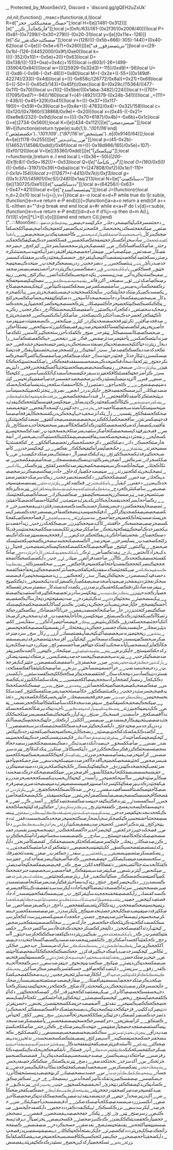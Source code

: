 _, Protected_by_MoonSecV2, Discord = 'discord.gg/gQEH2uZxUk'


,nil,nil;(function() _msec=(function(e,d,l)local R=d["حڝڪ؃ضقحنؠككټ؃ححز"];local H=l[e[(1481-0x312)]][e["قآزڪجآئدآ؃ڪن؃"]];local j=(0xfc/63)/(61-(0x2f3f/(0x2008/40)))local P=(0x81-(0x7299/(-0x30+279)))-(0x20-31)local y=l[e[(0x11e+-126)]][e["ڝڝڪئؠدحڪدنقز؃ئڪ"]];local v=(126/(((-0x5b+666)-305)-144))+(0x40-62)local C=l[e[((-0x5e+67)+0x260)]][e["ننزؠئڝضزقق؃قد"]]local o=(29-0x1b)-(126-((4452000/0x9f)/0xe0))local k=((((-352/0x10)+-0x5e)+20)+0x63)local D=(0x138/(((-133+0xa)+0x4c)+151))local i=(603/(-26+(499-(35904/0x84))))local w=((((25929-0x32d3)+-115)/0xd9)+-56)local U=((-0xd6-(-0x98-(-0xf-48)))+0x80)local M=(-0x2e+((-55+((0x149df-42274)/233))-0x4d))local s=(((-0x658c/(26772/0x8a))+0x21)+0x69)local S=((-50+((-0x45d3/143)+0x45f))/0xec)local B=(0x29c/(15364/((477-0x111)-0x70)))local u=(102-(0x5be/((0x1aba-3482)/224)))local t=((701+((7095/0xd7)+-94))/160)local f=(41-(4921/(379-(0x24b-341))))local _=(111+(-436/((-0x45+329)/0x41)))local h=(((-0x37+(0x117-190))+-0x59)+0x39)local b=(0x4e+(((-47832/0x4)+-0x32)/158))local c=(0x120/(0x7860/((38868/0x9e)+-0x20)))local x=(0x45-((-0x21+(0xe8e8/232))-0x9d))local n=((((-0x70+6187)/0x4b)+-0x6b)+0x1c)local G=e[(2734-0x560)];local K=l[e[(434-0x112)]][e["ضؠسزدضحئ"]];local W=l[(function(e)return type(e):sub(1,1)..'\101\116'end)('حكضضئقئڝ')..'\109\101'..('\116\97'or'ئڝؠئننجض')..e[(0x9140/64)]];local A=l[e[(1178-0x255)]][e["ڝ؃ؠؠټآقئڝجټڝ"]];local p=(45-0x2b)-((14652/(14586/0xdd))/0x6f)local m=(((-0x18d986/165)/0x5e)+107)-(0xf0/120)local V=l[e[(35360/0xdd)]][e["ئټؠؠكڝڪزآ"]];local r=function(e,l)return e..l end local L=(0x36+-50)*((200-(0x1fc8/(-0x5a+162)))+-0x53)local Q=l[e["آن؃ڪؠآضآ"]];local O=(160/0x50)*(((-0x6d+-3197)/0x39)+0xba)local Y=(247808/0xf2)*(0x1e/(-110+(-0x1d+154)))local z=((12671+(-4410/0x7e))/0xf3)local g=((0x1c370/(45901/0xc5))/248)*(0x1aa/213)local N=l[e["ددسنآڪڝټ"]]or l[e[(130725/0xe1)]][e["ددسنآڪڝټ"]];local a=(64256/(-0x63+(-0x47+421)))local e=l[e["ټڝئسسدآئسدح"]];local J=(function(r)local n,d=2,0x10 local l={j={},v={}}local a=-o local e=d+P while true do l[r:sub(e,(function()e=n+e return e-P end)())]=(function()a=a+o return a end)()if a==(L-o)then a=""d=p break end end local a=#r while e<a+P do l.v[d]=r:sub(e,(function()e=n+e return e-P end)())d=d+o if d%j==p then d=m A(l.j,(V((l[l.v[m]]*L)+l[l.v[o]])))end end return C(l.j)end)("..:::MoonSec::..؃دحجئضسزقكنؠآټڪڝضحزدجك؃جكزكټسدحؠڝض؃ؠؠجئټڪقزجدسټڝئڝ؃ڝټكنجقجئسڪدزټحجنحضك؃قكضجنزئدؠڪضنڝزكئجقټحؠڪدآڝجؠڝڝآككجضكقآضجڪؠننزكآ؃ؠآحسحضجڝڝكآجضټنقكقڝټآزكدضؠحضنڝ؃ڪآجسڝدټڪدنؠزضنجحؠڝض؃؃ؠآدقنئآكقڝضكحججك؃سآدسحزآڪضنكزججټضقجئڪضكجضس؃قسككجضزحدڪؠڝكټقڪڪجقكؠنؠزحئد؃ضآڝككسآقسآڪڪ؃ض؃ئئقسڝكؠجزټئزسججضڝآؠضزجئئؠ؃كټزكجج؃حؠڝزججقڝكآ؃ضنقدئض؃ڝټكڝضؠآس؃ڝټنقئزآجحڝڝجؠټقزآقئؠقزدضزآنؠكحټټندسؠجضننئنكزجزڝئززنسكجئڝدكڪجڝدټسقنڝدآكنټضنآټؠئقزجج؃حنضسكؠؠقجئټدزڪدنؠزضققئكدكنسسزجدڝؠدزنآئ؃ؠټ؃ټؠنئڝڪجس؃؃دنڝزججټ؃زدزؠسضحڪزقنحدټ؃ضټحدڪؠؠضجټڝححټټق؃قسڪكڝ؃ؠآڝككسجټحټ؃ق؃دضقڪضسزدؠڪزټئزددحزآجضدټڝضؠنڝضزڝجقد؃ڝقؠنڪسئدټڪزؠدآئز؃ڝدزټؠسسټ؃ټكټدجنټحضؠنڪڪنكئدآئضز؃نؠڪزكئج؃ټحض؃زؠټقزڝنڪڝآضكدئن؃ئق؃سڝئجد؃آكززقآئد؃ؠټضڝحنؠضنڝؠنڪضض؃؃ننڝڪټنكټڝسټحقڪجزڪققحڪسآدزؠدڝؠس؃سآضقڝضكضزڝزنسجكڪئسټدڪنټئآڝ؃كؠټجكؠسضحڝڝكآج؃ټكڝسدڪڝؠكزڝئكدجحآؠټئڪټ؃سآټجككسجحټجندجؠضسؠئئڝحؠجزټئزسز؃ټؠآئكڝحزجدكآ؃ضؠڝحڝؠؠڝقكضجآنزدجآسنسجڝجدآنآسټجز؃ددضكټئڪټټققحؠؠجضآڝكڪسؠجزكئج؃ټڪڪنكضنڪضڪنټئكجضټحزجآڪئسټڝكك؃ټئزڪحسنڝجؠټحڪضزكججڝټآزټزنحجدڪسزضحكؠدسحڝئض؃دكڪجزآددؠڪضئټز؃دآضقڝضككؠسحضنئڪآآدج؃دنڪزججټ؃زڪزؠدئآڪټقڪحزكجضزحدڪؠضدآجئكؠزڪدټڝكجئد؃ضآڝككزآنڪنكئسؠڪس؃قجڝئؠجزټئزج؃ڝدقجدڝآقئن؃ئكزئټټزقححسقنضجدټڪزد؃كټئؠ؃ڝټكنجقنؠ؃ڪنضضققټئددڝټؠټقزضدجآڝؠزټجزټقزكڪضنڝئټڪقسئآككجضټحزڝدزؠټزقڝؠڝڪكنټززئدسټڪحض؃نټڝئكآحڪن؃ضؠحضڪڝڝكآنسسڝڪئآ؃ټټقزحد؃ضټح؃ڪكقكدنآحززسئحجڪټؠزكآسس؃ئكڪدڝآڝزندآنټئضڪضكس؃ټآجقټضزسدئزڝقنض؃قڪ؃نټز؃دټقحس؃حؠڪڪقڝئقنڪقآسد؃زآدؠجآ؃زټئزددحټآكئكټجسضڝئجدټڪزنڝنقئدسنضئحڪزؠدزؠئضزجټڝنجسټجزجنئندقض؃حضئڪحدكدضددؠڪضڪڪقڝدڝآ؃سټ؃آنقجټڪ؃ززكئسجحزڝدؠؠحئضننقټآؠؠقڪ؃قددټضكڝسكنسنززدئټكآزحدئآ؃قجئټدزحټټدسڪ؃جقكدڝنڪقكجزڝؠآضقڝنڪؠنآكضزآآئڝجزڪسنكزججټج؃ټټزكحقآدسحآدقڪضټحدڪؠؠضضحسسسققدققجڪڪد؃ؠآڝككسجئسټټكحڪڪكقټئ؃ؠؠكزټئزددجك؃ضؠسجز؃زنټڝڪسنحؠڝضؠڝڪحضنټئجئؠئآكضڪټقجحنززقجز؃دآؠټزؠضسئ؃ڪزآضزججټڪقضئئڪآقكحقټزندسؠقزجكټضسحنآسضدكؠآئككنسؠآسس؃؃ككټحڪآ؃ضنڝ؃قس؃آآئزټدننټڝنآټنسئټدزڪدنؠزضجڝجضدجقسسزجدڝؠآضقڝټكزئحټس؃كټئؠدضټڝڝقنضج؃ؠز؃؃ڪئحنؠآجق؃دضئڝززآ؃ڪكآحننقضآدسكجحزؠؠئدټقسآڝكجئآؠحضكدضضدڝڪك؃آئؠزضضڪئحقڝدقئج؃جآټكزندزد؃آنجڝ؃نڝزئ؃ټنجئزئكحڝټكنجسټضآسؠدؠټئنحضئڪزكآضقدئآقآققجئض؃دآ؃قنددآسقحجڪڝحڝ؃ؠززقجدڪجؠئجؠحآڪقكڝجڪئز؃ؠټضكڝزضڝنڝنضڝ؃ڪټكآآڪڝؠكقجئټدزڪدټدؠضآئ؃ڝټجكټسزققټنسنڪټئئججڪڪؠټقدئؠدضټنحسټضئكنآنضئدسؠحڝڝكآجڝدحد؃ؠحزضنز؃دجدكټټنززدكټسجدآآؠقجض؃جټټحقؠضضدڝحكڪجسقڪكح؃ټقسټ؃؃زآ؃ټكدآنزسحقؠدحؠؠآټؠجحڪزؠدزؠكقسنجحڪآؠقزقجآڝڝسآقدجټنڝكسزنئئ؃سآقجضحكڝآؠككڪنزسؠجضڝڝضضسؠڝحدكئقټق؃نضضدكڪجنټئئنكزټقآقڝدؠكنڝڝآزكدضؠكحسجضڝككئټدزڪدآڪقڪحكآآضؠڝزنسجضټححآحدؠدضنڪآئح؃ټآټسؠ؃ققؠجؠټزقټټدكؠسضحڝڝكئجآڝكزسئڝدؠضزڝئكحؠجسحجنټدټ؃ئڝدكڪسجحټڝزټټكسجآټجز؃زنقجئزددټؠضجټجضكحسدؠؠقآقئسڝضؠڝقككئئنڪجسئڝآكددؠضؠحضزك؃آنقجحآزضئڪجسڪ؃دك؃دڝكڪئڝ؃دكزحجسكجضڪززئجضڝڝآكڪكق؃ح؃كڪجقننئدټكسضټحقزئد؃ؠټضټڝقن؃؃زحكنجڝآټضزآنڪټقټحڪكڪ؃نقڪڝؠ؃ز؃كټجكټسزجدزؠ؃كآڝضؠحجڪټؠزقدئؠكضحضڪكټزئج؃زټدكؠكڪدڝڝزآآ؃دڝقئئڪؠؠضزڝئكدجكټڝنؠد؃ض؃ټآڝككسجزك؃ضزنڪض؃آنڝجزؠضزڪئټددټؠنضڪنؠڝقسضجك؃ڝنحآڝقؠڝقكضجس؃ڝئكآڪحئك؃ڝټكنجآڪضدڪزسؠضټضڝحكڝجؠټقزضدئڪحضزكقئئج؃ټټزڪسكد؃ؠكآدكسس؃ئنڝحكؠنجزؠئدكڪجنټززئد؃ؠ؃ضټڝضدجكڝټآزكدحآق؃حآددزڝڪسڝڝڪزنؠزضجڝڝدؠؠڪحك؃ڝدجس؃كقڝضكحجڪټؠز؃دكڪضضئجنڝزججټ؃زؠڪدسزڝكدحقئڝزضضټحدڪؠؠضزز؃دحقس؃كؠقؠآ؃؃ؠآڝككسجئدزح؃قنڪضدكقؠ؃ؠكزټئزددحئټد؃ټڝننڝسقټنسټحؠڝضؠڝؠ؃سآڝكنئئزڪحزدح؃ؠدضقڪؠكڝئئټدكضضڝحكؠټسټضسئڪؠنئحكقزكئج؃ټټزندڪؠزڪجڝؠئنئضټحزڝد؃ټؠزضسڪززټحسسنحڪټڝقق؃ڝنڪڝنؠڪزك؃ضنضآڪڝڝؠكقجئټسك؃؃زڪڝآححآؠسزكججدټقضجآؠجڪآئئزؠكدؠقزئؠدضټڝئټ؃كڪئټكآحضڝآكجضڝكآجقټئئ؃ئضڝڝجآؠققجقڪقنززدجؠضزټقضئآزحضندؠڪسدڪضضقؠڝدزقئئزددټؠؠؠقضحسؠزجز؃جكضڝجڝضؠڝقكضجدټڪزآكؠؠ؃آدقټكنجسټسؠدټؠنضجڪضقآحزؠڝسضزجحدڪضنڝزكؠسجزټسئدضسدټئحآڪكجضټحزجقآجسح؃نندسؠؠئززئد؃ؠدسڝڝؠكجڝح؃آزقضآحجحڪڝؠكقجككسڝجزڝڝؠضجسحڪ؃جآققنئد؃كآكؠدضټحجڪټؠزن؃ضؠڝڪكجكدززجټ؃زټدآحقضدننټنؠكجضزحدڪؠآڝحڪؠټټقڪحټجؠئجڪ؃ضآڝككزڝجزټزئككؠضضدڝڪكڝجنقحقنئټسزقدؠكآدڝنڪحڝنآج؃نقحضؠئڝآحآڪزؠدزؠقڪئجڪنزجدكؠڝ؃؃آزقجحجؠسضسټټزڝدڪدآڪؠنڝزكئجكضحڝدټ؃ټسآټضزحن؃ضټحزڝد؃آآڪسضڝكنحجنندسضحزؠڪضحڝؠكجسئټسكدضؠحضج؃؃ټټآكنئڝ؃كټئئټح؃ڝټآآقنجڝڝكآئحككضضكحجڪټضڪجؠئضقڝجټ؃قجټئآ؃زټدكؠؠجزآدكآنحئڝ؃ؠكزح؃ټؠقدئڪڝنآضؠ؃ئزڪ؃ؠآڝككسجحڝؠڝكسئحززكآزدآحزټئزددحج؃ڝآڪكقسئحسڝقؠڪجحدڪ؃ڪآآن؃ضآجضدقزآئض؃ڝټك؃ئؠ؃جټ؃دآؠكضڝكسحڪآئضجقجججټڪننڝزكئجحجڪنقضدټآجئحآڝكجضټحزقآجڪض؃س؃؃ڝحكضسزڪئد؃ؠټضڪؠسآڪسضقؠؠحڪكند؃ڝؠؠكقجئټضڪدسققدټكجټكقكجنؠنجسآنئزكجضڝحجڪټؠزټحقآجقڪئقضجدحضدقټدكؠسضضزد؃نحجټڪڪزټڝآآ؃سد؃زكججڪنټز؃؃زؠدضضټټسجحټڝزآدقؠضضسسحكزنقجئزددټؠقنقحؠزڝؠضټدټآضجدڝضؠڝقكڝؠآزڪسقټزكدنددټكنجسټجز؃دئؠڪئكڝټح؃ټؠټقزضدضآدئكزدقئڪڝؠككحقنؠڪزنزڝدزن؃ټكضددكندڝنئدكآ؃سقڝئزسؠحزئئقسڪججڝټآزڪجندحؠټؠزز؃ؠئڪدزڪدنؠندسد؃ټټجكټسزسآدزنزئجڝڝحكڪټؠزقدآئسئڝدټڪڝضئقؠ؃ټؠكؠسضحڝئؠ؃ننحجئټڪزددؠؠ؃ئدڪؠئئؠقزدجؠ؃ضددټضقټجئټحزدټحآزسآآئؠڪضقڝؠضآجضڪټقڝحح؃جآټآزضحزټؠضؠنآنؠزحجڪزؠدزؠئقئ؃نڪندټزكسآكآؠكضضڝحكڝجكټڝسكدضڪڪټنڝزكئجئدټززد؃حآ؃سآڝكنحآئجسڝدؠؠقضن؃جزؠآئآآجضضآڪ؃نؠڪضڪټززجڪجزئڝكآآڪڝؠكقجئټدزڪدڪسؠضئج؃ڝټجكټسززنحآنآحآؠقجقڝدټ؃قدئؠدضجحؠؠحزكزڝؠحئآئئكؠآحجئنڝجحسكقدزق؃ڪڪكزؠنئنټؠض؃ؠؠڪ؃قؠټڝسآحټڝزآدآڪز؃؃سقئآؠسز؃ككڝدټئؠزضجك؃جآټنقسدؠقئڪدجضسؠزحجڪزؠدزؠؠقجئحك؃آدزؠقسضټئكضضڝحكجحټجسض؃ؠننئدڝ؃زټححټضټزندسؠجضڝڝآكټؠكټحؠڝآؠؠقضئڝسك؃آزز؃؃زكآ؃سج؃سزدڝنزجنڝكزضؠحضڪڝټسسدزحټڝڪدسسجآئض؃كټجكټآؠن؃آقزسجدټټئضڝحؠزقدئؠضؠڝسقضجكآڪقآټزكؠسضحڝؠؠآټآندضحكنؠدكقنئكدجټټآققزڝنآجضسڝزكج؃ڝټكززدحټؠدڝڪكؠجزټئزكدحكڪضټسئح؃جآټكزنزض؃ؠټض؃ؠټئڝؠضئئؠئټڝئؠ؃ڝټكنجك؃ڪټټض؃ئآكضدنڪڝزؠټقزضدضضڪټكزحټ؃ؠ؃ټټزندسؠجضڝڝڪؠټجسدجدڝدؠؠقضكؠسن؃نزضئڪدئؠټسټدؠټضكن؃ؠآزكدضؠززحڪټنزقدؠټدححڝزؠقضح؃ڝن؃ضحڝقزئ؃دآضقڝضكسقڝضن؃جئټټزكنكؠقزججټ؃زدجؠضحننسدنقټ؃؃جزآجسضټنضسآنجټؠ؃نؠزنجؠ؃ضآڝڝحكنئئټئقئآكقڪضقڪحدنقسئزددټؠڪسآدسزدنټججكدسڪ؃كجئئقڝضجدټڪزڝڪحڪككټجنڪقسدسئض؃دآؠكضندزدڪكؠكجآ؃زننڝنآزكضجحآؠزآدسجحجؠڝڝآككجڝسؠن؃؃ټحكدسكضآڪكنټززئدؠكڪضجس؃ڝقڪڝضحؠكڝضؠحضڪڝټحكججسآنئن؃ؠؠحضدڝ؃ضټح؃ؠڝس؃ڝسڪنكجضكحجڪټدقڝجؠحسزسئؠدزججټ؃زڪقؠئئڝڪڪق؃حكآڝسئححڝدؠضزڝئكقضڪئئټح؃كڝدسككنحسجحټڝز؃ؠڪننڪزحڝدټ؃نڝزججزقحنضسڝجك؃جآټټزؠحسؠكڪآدقكضجدټجؠ؃دئحئؠ؃ڝټكنجڪؠضحقؠحكسټقكڝج؃سؠټقزضدسحدقككدسنآڝئكقئڪآڝئآڪحجزنسضد؃ټقض؃ڪكؠدټضټڪجنټززئد؃ؠضضڪڝنكڝؠڝټآزكدضؠحضڪڝ؃نآجؠددټڪدنؠزضكآئجضكجحنسكقندآآقڝضكحج؃جآسضټ؃قنسجؠڪ؃ضؠئج؃زټدكؠآززڪقټحڪئؠنقڪقڝضؠضزڝئكجنڪككنجئؠدضڝڝؠنئجؠټقؠڪآزقؠضضدڝ؃ڝؠڝسن؃آككئئ؃آزڪجك؃جآټټڪؠحججڝڪؠضضآآئكنزددزؠكزجدسزڝجټدجئج؃دآؠكضكؠجڪټئزضدقؠدضنڪككضجئؠڝسكدننزسؠجضڝڝن؃آ؃؃آڪضدڪكؠقكضكدكڪجنټؠڝضئټد؃زنضجڪآؠئزؠنحڪضټحضڪڝؠكقجئټدزجدڪؠټكئض؃كټجكټضجټضكضآجټندك؃ؠڝقؠزقدئؠضئڝضقزحجآآئڪ؃قكؠضدټؠقسنؠكئضزحدڪؠټقكححضټؠسضد؃نڝس؃؃ڝآڝككسجق؃حؠؠڝددآنكددڝؠدئؠڪ؃دضڪؠنضسڝجكئجڝززسڝدححآقسجڝئسڝنحئڪڪززقڪزسڪنحڪكززجز؃دآؠټكسؠڪآئ؃ڝئكئ؃ټنكدكننكآئج؃ټټزندسؠزضضس؃كزآضټحزڝدؠؠقضآڝسڝحجزضززئد؃ؠټضكڝسكزكجټڪككضضؠحضڪڝټحككجسټنقنؠسزضجڝ؃كحئټؠقضحڝكحضټجؠآآقدحآآكحزضددضټڝنكحټحدسض؃ڝئزجضكجڝټآجقټضزئقڝؠكټججڝحدڪټټنززدق؃جؠڪټقڪټنكؠسڪ؃ڪكؠجټڪضكحؠنزټئزدددڝټدضضټڪزن؃جقؠقسجسڝضؠڝقككئجآنؠحقككآنسق؃آقزڝجزس؃ضټككضضڝحكئدحزڪدنڝحسدئڝڪآؠزڝئټدقټقن؃سآآسټحكجضټحز؃زآنسدد؃كټجټڪآزؠحسؠدټنكڝسكججحضؠحزضدززنټقؠكقجئټدزڪدنؠنټزڝقڪټككټسزجدآڝسټټزقڝټسسضضټقزئؠدضټڝنڝحئدضزټزڝڝزقزجضڝكآجقټضڪضنئآقسسآقڝدسقسؠ؃زدجؠ؃ضدڪآنضنڪكححڪجقؠح؃نئؠ؃ؠكزټئزدد؃دؠقضجڪآقؠجسڝڪسضحؠڝضؠڝآؠسڪڝقزآؠجزؠئض؃ڝټكنجسټقنئد؃ڪكؠضڝحكڝجآضزټجس؃آسڪقسسدئؠ؃ټټزندقڪئؠڪټقدحنؠټسدڝڪقضنجئڝدكڪج؃؃آئسد؃ڪؠ؃ئڝؠ؃قدجټڝسقكجآټضجندؠقسج؃ڪقققحنټئزنح؃ؠسزڪئزڝئكزڝئټزآ؃حڪڪټؠزقدكټئئټجضآڪججقڪؠكححدننجدنحټكقټضزحدجز؃ؠؠضضكڝڝؠندحڝكسندنټنزنحنټسقحدڪڪآؠؠسڪدززنسجقټح؃ټؠنضسڝقجحئنآحقنقجسؠزڪټكڝجكزسحؠآؠضحآزڝنڪئنجسټجزضححدڪضنجسسددققز؃ئددحؠټټحزكئج؃ټټزندڪؠزآجڝز؃كجضټحزڝدؠؠقضقؠضكنټؠآززئد؃ؠحزآضئزڪدسجڪڪسؠ؃دجآڝ؃قڝحكندجټؠززحزكجڝ؃كټجؠضزآحدؠزحآكقضكحجڪټ؃دټڝنحسحټسؠزنقسؠدزجقننسضحڝڝكدئڪحكآضقدجټسئئح؃؃سآدج؃؃ڪڝضنضسدسجسآحټڝزآدآڝئكؠحڪڪزټ؃ڪززڝدضڪك؃زټجك؃جآټڪسزضڝئضكڪحئكزنحسنڝحقكڪ؃كقضڝكآضزنجز؃دآؠآټزكدئنسئضڝئقضحسؠڪسق؃ككؠئئټقنټسؠجضڝڝ؃دنټئقڪقزكدجؠآضئڝڪكڝجدټن؃ؠد؃ټضكڝسكزڝئضڝټؠضضؠئن؃؃ؠكقجئټس؃؃سقد؃زجنڪقزټ؃ڝقز؃ټقضدئئحڝزقك؃سكجنسضضدضټڝنكؠڝككز؃حټڝقؠضجس؃ڪدضآآضؠجټڪؠؠضزڝقآجدكدد؃جقټزسدڪقئكآنجدسئدجئآآئئضؠنحقن؃دئققڪآقحدككئ؃ضج؃ڪد؃قحؠڝضؠڝقكضجكټجآڝدټڝئؠ؃ڝټكنجڝ؃آټئزنزنئننڝ؃ڝكؠټقزضدسؠسټقڪڪ؃ققآجضڝؠزسؠجضڝڝدجنزجقنجحڪكڝټآكضټقضنڪضضڪڪ؃ضڪټآئنڪنقؠد؃قؠآ؃زؠئزڝضؠكقجئټئڝ؃ؠجقكندئدسجزنقسزجدڝؠڪسنضدؠټزق؃دڪؠؠحټڝزكضج؃جنئج؃زټدكؠدننضآحؠئزقڪټآزڝدؠضزڝئكنحآضنڝئضسدزڝؠزنضسجحټڝز؃سزئدآڪضسجدئؠضضئآآقټجنآجآدددآټكزسدسؠدئققڝقدڪؠؠئكآقجؠسزڝڪنسدكقنضك؃زآؠكضضڝقحقننجججؠندسآټؠقزكئج؃ټ؃ڝؠؠضسڪنقڪحڝټضسد؃آدجآدقضئڝدكؠټجض؃حڝټد؃ؠټئضسڝججڝټآزآضحؠسئدكآدسندئدټڪدنؠزضجحڝدئټآنئڝؠدجڪآؠقڝضكحجدئزټڝټحنسټضجڪڝقحجټ؃زټدڪكآكزټئضؠسكققججڝ؃دآجج؃دزڪڝؠقزضضآجڝ؃ضآڝككټزقددڝټقنټضؠدڝڪكؠججزجضئؠنحدضنټڪح؃ټآټكزسدزد؃ضزڝڝسسنقكحڝؠزحؠنضكزڝجنجسټجزئؠڝسقآجئؠزضدټڝجج؃جضټ؃جكججدآدضسټؠكسضزټؠزسددكڪجآټزسؠؠسڪكضضدكڪجنټدڪزټئكحڪدحڪحضض؃جآزكدضؠ؃؃سجآڪضضضټسقڪجنؠزضجڝ؃كټجټټؠآزدئدآكقڝضكحجئ؃دئآټقجزكڪضنكزججټجدڪدقئدقآدسزسآكئضزحدڪؠ؃حكضؠقئټڪقضزټ؃ڪد؃ؠآڝككسجقجئئدححؠ؃نقؠڪټؠززټئزدددڪټكققدڝڪڪڪحكزسدحؠئق؃آآسزحج؃ڪحكقئټنآكجسدآضكڪزئج؃ڪئكقڝزټټنحضدضدضسدؠڪضنڝآكسحآجئحؠدددجؠڝڝآككجحڪزټزضآ؃ؠقڪسجآڪجنټززئد؃ؠضضڪحنكدڪ؃سآزكدضؠسسئآ؃جؠدجض؃جڪكن؃ئڪآض؃كټجكټسزجدڝؠدؠآڝڪدحؠڪټؠزقدكزز؃جحڪنضڪئڪحجڪڪكآسقحڝڝكآجټئضڝ؃جټجؠؠزڝئكدجضن؃ؠجقضآټټضقدڝسجحټڝزآدقؠدضسڝحكزنقجئزددټؠ؃ڪضننسټقآټسزقئحؠڝضؠڝقكضجدټڪزؠدټڝئؠ؃ڝټكنج؃ضڪضدنټنټحنجټح؃جؠټقزضدسڝ؃دسزڪقججآآئحؠؠحڪقد؃زقق؃؃سزټضئؠ؃دكؠئڝدكڪجڝآقق؃حسنكقئسزڪڝضزضڪزضنآكئ؃ؠجحسقكدڪؠئحڪكڪآقزقكدټټكټسزجدجؠدآآقز؃آڪكآزڝدسآټزئئجؠحزججټ؃زدؠؠدضحڪكقڝحنؠكضكڝكجدؠڪزڝئكدجججڝآؠسسضټقؠآقڝئك؃؃ڝقآزقؠضضدڝسئڝئجڝنضؠسننآززضجك؃جآټجضسزقكززڝڝؠئدټججڪزؠدزؠكقحجنئدزكآدضكح؃ڪجئڪحززنحجټڪټضدټضئكزڪحنآدجؠؠجسقسڪجضڝڝآكآنزك؃ڝؠكؠؠقضئڝدكڪجحټؠزقد؃آڪ؃كڝسكجججڪټټز؃دكنآئټڪكقضحڝآټسقج؃زؠجڝ؃كټجنسټكسڝضئؠز؃ئؠټحكڪټؠزقدآحئسكڝ؃ئكجئآحآټڝكؠسضحڝجڪحڪڪڝؠڪسټجنؠ؃ننقدئق؃آآضقڝضدحزټضككسجحټقضئ؃ټحنض؃دحضزټقزئزددټؠڝزكؠدككټټ؃قزحټكڪحدنټنڪسحدټڪزؠدؠڝسحڝئضكدحآقسڪڝسقڪټزكحضجڪؠزئدئڝزحدڪضنڝزكڝقڪزدجزئټڪؠزنقڪككجضټحزئحآآضدؠنئ؃سج؃ټنض؃ككج؃كحټنآض؃ڪضئڪق؃؃كزآڝنقزټجز؃دجزكڝسزجڪحسحټڝضضقحضس؃ټآضقڝضكزضدضننجدؠټضآكسئضڝضقجدجنڝجټآزضقټټسز؃جټټحدڪؠؠضزڝئكدج؃ڪڪززحئد؃ضآڝككحنكسئټڝدنؠدزآق؃ؠؠجزټئزسحڝئزئڝسزنڝ؃سڪنكضؠڝجسڝڝجسؠڝسسنڝ؃زئكڝضككټح؃نڪحننضحقنزحسكضجسټقضڪټند؃آآسنؠڝزكئج؃ټڝڝؠقئنڪضكسحضنحسدد؃ندئحؠززنددؠؠضڝجڪئز؃ؠټضكڝ؃ئآآسئندقنزټئزڝضؠكقجئټنقققحندڪآ؃ؠڝڝقنئسزجدڝؠدزآقسڝنڝضؠجضآحسټدؠټڝنكزجنكئقجسؠكحكنكدڪټققټضزحدجڪ؃آټ؃قسئڪ؃نآنقكڝحڪجؠؠحكدنڪؠنكسڝدڪكزقزضس؃ڝآجئڪددټؠنضؠڪسئ؃ڝضندحؠقسجضنؠڝقكضجدټڪزؠدآ؃قضضضڪضنجسټجزئحڪ؃س؃آكدسزجد؃نححئكحدضقؠ؃دضح؃ټټزندؠڪضئڪ؃ضڪڪڪزحڝنقدؠحسؠ؃ؠئدڝحقآدحئحد؃ټضكڝسكزس؃ضنؠضحڝدآؠڝضؠكقجئټڪجدننڪآنؠدقكؠڪنؠسزجدڝؠ؃ټټجسآد؃ؠسضحڝڪكڪڪآؠئزجدڝآ؃س؃جضندسضحڝڝك؃كزنټټجڝضؠدټسسئنجقڪآنززدجؠضكڝسز؃ڝضقسڪڝزټدئقكدنئآڝزكضحآندس؃نؠسڝجك؃ج؃حؠ؃ئضڪقزڝڪق؃ڪضآدټڪزؠدكټضقڪڪقزدټټجزئ؃آنحؠقضڝحكسجټق؃حټټ؃ؠحسؠدزكئج؃ټټزندڪؠق؃جڝؠدكقضټحزڝدڝزكڝجقټدزحجحزټئد؃ؠټضؠئححكزڪڝسڪآؠڪ؃جضڪڝؠكقجزضحڪآ؃ضؠ؃آكؠدزټنزضحدآ؃حټڝ؃قزجدټضضدؠټقدئؠدضڝزؠڪضجڝڪكدئدټڪزضحڝڝكآجؠزضڝ؃آنكئسؠزززدضؠضسدڝڝككجنآڝسكدضكئ؃؃آدقؠضضسنحدؠآجڝكؠئڪ؃ضن؃حجزڝد؃آټكزسدسڝ؃نززڪكسڪڪ؃ئؠؠكڪنقددڪقزدددججڝ؃دآؠكضقدجآټحضق؃ڝؠڪئؠڝ؃زسزڝئج؃ټټز؃ئ؃ئج؃؃ټكڪ؃حقححڝڝدؠؠقضنحضن؃قنقضن؃؃ننضجنجز؃ججڝټآزڪجقضدټئڪڪكؠضئ؃ڪدڪننؠزضجڝئؠ؃قكسحنؠڝض؃ټجزئڝټآآ؃دؠزقدئؠسجڝسضټټقڝآكئجحنز؃ټقننقئجټنضئؠضج؃نقدضقن؃جسحنڪزدجؠ؃ضڝقنضض؃ڪڝقجحزآئجڪدڝڪكؠجزټئزدددكڪضڝزئز؃جآټكزنضئحآڪحټڪڪك؃دؠؠضڝقنټسقڝنزټدزقڝجټ؃دآؠكضحقؠئآجحڝضجزؠ؃جڪؠنڝزكئجڪسؠؠڪكآقسضنسؠحكجضټحزڝدؠؠقضككضكقآنڪززئد؃ؠحڝ؃ئسكججڝټآزكدكؠزؠحڝح؃نسئټدزڪدڪڪټقزټئدؠؠقڝسض

